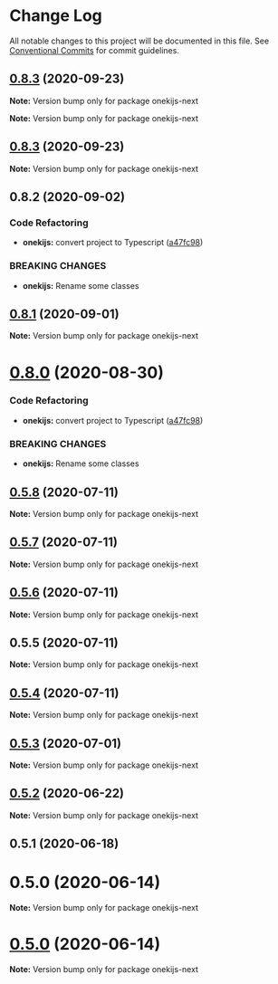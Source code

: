 # Change Log

All notable changes to this project will be documented in this file.
See [Conventional Commits](https://conventionalcommits.org) for commit guidelines.

## [0.8.3](https://github.com/oneki/onekijs/compare/v0.8.1...v0.8.3) (2020-09-23)

**Note:** Version bump only for package onekijs-next







**Note:** Version bump only for package onekijs-next





## [0.8.3](https://github.com/oneki/onekijs/compare/v0.8.1...v0.8.3) (2020-09-23)

**Note:** Version bump only for package onekijs-next





## 0.8.2 (2020-09-02)


### Code Refactoring

* **onekijs:** convert project to Typescript ([a47fc98](https://github.com/oneki/onekijs/commit/a47fc9815fbb51271c12505a65cd8b38a1ab04e3))


### BREAKING CHANGES

* **onekijs:** Rename some classes





## [0.8.1](https://github.com/oneki/onekijs/compare/v0.8.0...v0.8.1) (2020-09-01)

**Note:** Version bump only for package onekijs-next





# [0.8.0](https://github.com/oneki/onekijs/compare/v0.5.0...v0.8.0) (2020-08-30)


### Code Refactoring

* **onekijs:** convert project to Typescript ([a47fc98](https://github.com/oneki/onekijs/commit/a47fc9815fbb51271c12505a65cd8b38a1ab04e3))


### BREAKING CHANGES

* **onekijs:** Rename some classes





## [0.5.8](https://github.com/oneki/onekijs/compare/onekijs-next@0.5.7...onekijs-next@0.5.8) (2020-07-11)

**Note:** Version bump only for package onekijs-next





## [0.5.7](https://github.com/oneki/onekijs/compare/onekijs-next@0.5.6...onekijs-next@0.5.7) (2020-07-11)

**Note:** Version bump only for package onekijs-next





## [0.5.6](https://github.com/oneki/onekijs/compare/onekijs-next@0.5.5...onekijs-next@0.5.6) (2020-07-11)

**Note:** Version bump only for package onekijs-next





## 0.5.5 (2020-07-11)

**Note:** Version bump only for package onekijs-next





## [0.5.4](https://github.com/oneki/onekijs/compare/onekijs-next@0.5.3...onekijs-next@0.5.4) (2020-07-11)

**Note:** Version bump only for package onekijs-next





## [0.5.3](https://github.com/oneki/onekijs/compare/onekijs-next@0.5.2...onekijs-next@0.5.3) (2020-07-01)

**Note:** Version bump only for package onekijs-next





## [0.5.2](https://github.com/oneki/onekijs/compare/onekijs-next@0.5.1...onekijs-next@0.5.2) (2020-06-22)

**Note:** Version bump only for package onekijs-next





## 0.5.1 (2020-06-18)



# 0.5.0 (2020-06-14)

**Note:** Version bump only for package onekijs-next





# [0.5.0](https://github.com/oneki/onekijs/compare/v0.4.1...v0.5.0) (2020-06-14)

**Note:** Version bump only for package onekijs-next
